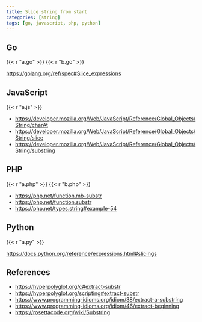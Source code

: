```yaml
---
title: Slice string from start
categories: [string]
tags: [go, javascript, php, python]
---
```


## Go

{{< r "a.go" >}}
{{< r "b.go" >}}

<https://golang.org/ref/spec#Slice_expressions>

## JavaScript

{{< r "a.js" >}}

- <https://developer.mozilla.org/Web/JavaScript/Reference/Global_Objects/String/charAt>
- <https://developer.mozilla.org/Web/JavaScript/Reference/Global_Objects/String/slice>
- <https://developer.mozilla.org/Web/JavaScript/Reference/Global_Objects/String/substring>

## PHP

{{< r "a.php" >}}
{{< r "b.php" >}}

- <https://php.net/function.mb-substr>
- <https://php.net/function.substr>
- <https://php.net/types.string#example-54>

## Python

{{< r "a.py" >}}

<https://docs.python.org/reference/expressions.html#slicings>

## References

- <https://hyperpolyglot.org/c#extract-substr>
- <https://hyperpolyglot.org/scripting#extract-substr>
- <https://www.programming-idioms.org/idiom/38/extract-a-substring>
- <https://www.programming-idioms.org/idiom/46/extract-beginning>
- <https://rosettacode.org/wiki/Substring>
